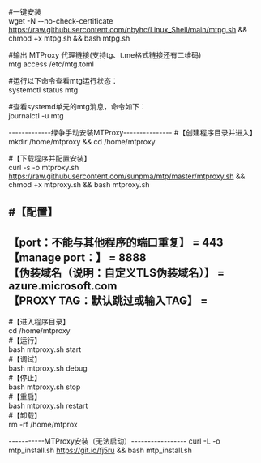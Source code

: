 #一键安装  
wget -N --no-check-certificate https://raw.githubusercontent.com/nbyhc/Linux_Shell/main/mtpg.sh && chmod +x mtpg.sh && bash mtpg.sh

#输出 MTProxy 代理链接(支持tg、t.me格式链接还有二维码)  
mtg access /etc/mtg.toml


#运行以下命令查看mtg运行状态：  
systemctl status mtg


#查看systemd单元的mtg消息，命令如下：  
journalctl -u mtg



-------------绿争手动安装MTProxy---------------
#【创建程序目录并进入】  
mkdir /home/mtproxy && cd /home/mtproxy  

#【下载程序并配置安装】  
curl -s -o mtproxy.sh https://raw.githubusercontent.com/sunpma/mtp/master/mtproxy.sh && chmod +x mtproxy.sh && bash mtproxy.sh  

#【配置】  
---------------------------
【port：不能与其他程序的端口重复】 = 443  
【manage port：】 = 8888  
【伪装域名（说明：自定义TLS伪装域名）】 = azure.microsoft.com  
【PROXY TAG：默认跳过或输入TAG】 =   
---------------------------

#【进入程序目录】  
cd /home/mtproxy  
#【运行】  
bash mtproxy.sh start  
#【调试】  
bash mtproxy.sh debug  
#【停止】  
bash mtproxy.sh stop  
#【重启】  
bash mtproxy.sh restart  
#【卸载】  
rm -rf /home/mtprox  

-----------MTProxy安装（无法启动）-----------------
curl -L -o mtp_install.sh https://git.io/fj5ru && bash mtp_install.sh
